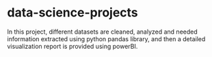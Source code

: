 # data-science-projects
In this project, different datasets are cleaned, analyzed and needed information extracted using python pandas library,
and then a detailed visualization report is provided using powerBI.
